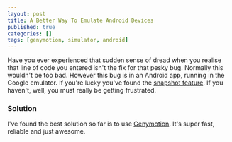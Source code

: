 ```yaml
---
layout: post
title: A Better Way To Emulate Android Devices
published: true
categories: []
tags: [genymotion, simulator, android]
---
```

Have you ever experienced that sudden sense of dread when you realise that line of code you entered isn't the fix for that pesky bug. Normally this wouldn't be too bad. However this bug is in an Android app, running in the Google emulator. If you're lucky you've found the [snapshot feature](http://stackoverflow.com/a/5154636). If you haven't, well, you must really be getting frustrated.

### Solution

I've found the best solution so far is to use [Genymotion](http://www.genymotion.com/). It's super fast, reliable and just awesome.
